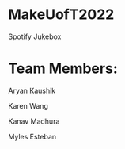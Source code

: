 # MakeUofT2022
Spotify Jukebox

# Team Members:
Aryan Kaushik

Karen Wang

Kanav Madhura

Myles Esteban
